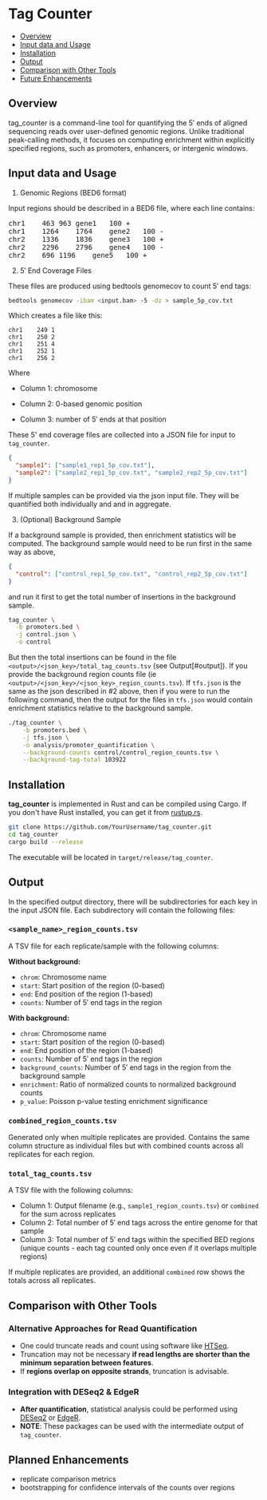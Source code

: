 # Tag Counter

- [Overview](#overview)
- [Input data and Usage](#input-data-and-usage)
- [Installation](#installation)
- [Output](#output)
- [Comparison with Other Tools](#comparison-with-other-tools)
- [Future Enhancements](#future-enhancements)

## Overview

tag_counter is a command-line tool for quantifying the 5′ ends of aligned sequencing
reads over user-defined genomic regions. Unlike traditional peak-calling methods, it
focuses on computing enrichment within explicitly specified regions, such as promoters,
enhancers, or intergenic windows.

## Input data and Usage

1. Genomic Regions (BED6 format)

Input regions should be described in a BED6 file, where each line contains:

<pre>
chr1	463	963	gene1	100	+
chr1	1264	1764	gene2	100	-
chr2	1336	1836	gene3	100	+
chr2	2296	2796	gene4	100	-
chr2	696	1196	gene5	100	+
</pre>

2. 5′ End Coverage Files

These files are produced using bedtools genomecov to count 5′ end tags:  

```bash
bedtools genomecov -ibam <input.bam> -5 -dz > sample_5p_cov.txt
```

Which creates a file like this:

```tsv
chr1	249	1
chr1	250	2
chr1	251	4
chr1	252	1
chr1	256	2
```

Where 

- Column 1: chromosome

- Column 2: 0-based genomic position

- Column 3: number of 5′ ends at that position

These 5' end coverage files are collected into a JSON file for input to `tag_counter`.

```json
{
  "sample1": ["sample1_rep1_5p_cov.txt"],
  "sample2": ["sample2_rep1_5p_cov.txt", "sample2_rep2_5p_cov.txt"]
}
```

If multiple samples can be provided via the json input file. They will be quantified
both individually and and in aggregate.

3. (Optional) Background Sample

If a background sample is provided, then enrichment statistics will be computed. The
background sample would need to be run first in the same way as above, 

```json
{
  "control": ["control_rep1_5p_cov.txt", "control_rep2_5p_cov.txt"]
}
```

and run it first to get the total number of insertions in the background sample.

```bash
tag_counter \
  -b promoters.bed \
  -j control.json \
  -o control
```

But then the total insertions can be found in the file
`<output>/<json_key>/total_tag_counts.tsv` (see Output[#output]). If you provide the
background region counts file (ie `<output>/<json_key>/<json_key>_region_counts.tsv`).
If `tfs.json` is the same as the json described in #2 above, then if you were to run
the following command, then the output for the files in `tfs.json` would contain
enrichment statistics relative to the background sample.

```bash
./tag_counter \
    -b promoters.bed \
    -j tfs.json \
    -o analysis/promoter_quantification \
    --background-counts control/control_region_counts.tsv \
    --background-tag-total 103922
```

## Installation

**tag_counter** is implemented in Rust and can be compiled using Cargo. If you don't
have Rust installed, you can get it from [rustup.rs](https://rustup.rs/).

```bash
git clone https://github.com/YourUsername/tag_counter.git
cd tag_counter
cargo build --release
```

The executable will be located in `target/release/tag_counter`.

## Output

In the specified output directory, there will be subdirectories for each key in the
input JSON file. Each subdirectory will contain the following files:

### `<sample_name>_region_counts.tsv`

A TSV file for each replicate/sample with the following columns:

**Without background:**
- `chrom`: Chromosome name
- `start`: Start position of the region (0-based)
- `end`: End position of the region (1-based)
- `counts`: Number of 5′ end tags in the region

**With background:**
- `chrom`: Chromosome name
- `start`: Start position of the region (0-based)
- `end`: End position of the region (1-based)
- `counts`: Number of 5′ end tags in the region
- `background_counts`: Number of 5′ end tags in the region from the background sample
- `enrichment`: Ratio of normalized counts to normalized background counts
- `p_value`: Poisson p-value testing enrichment significance

### `combined_region_counts.tsv`

Generated only when multiple replicates are provided. Contains the same column structure as individual files but with combined counts across all replicates for each region.

### `total_tag_counts.tsv`

A TSV file with the following columns:

- Column 1: Output filename (e.g., `sample1_region_counts.tsv`) or `combined` for the sum across replicates
- Column 2: Total number of 5′ end tags across the entire genome for that sample
- Column 3: Total number of 5′ end tags within the specified BED regions (unique counts - each tag counted only once even if it overlaps multiple regions)

If multiple replicates are provided, an additional `combined` row shows the totals across all replicates.

## Comparison with Other Tools

### Alternative Approaches for Read Quantification

- One could truncate reads and count using software like
[HTSeq](https://htseq.readthedocs.io/en/latest/counting.html#).
- Truncation may not be necessary **if read lengths are shorter than the minimum
separation between features**.
- If **regions overlap on opposite strands**, truncation is advisable.

### Integration with DESeq2 & EdgeR

- **After quantification**, statistical analysis could be performed using
[DESeq2](https://bioconductor.org/packages/release/bioc/html/DESeq2.html) or
[EdgeR](https://bioconductor.org/packages/release/bioc/html/edgeR.html).
- **NOTE**: These packages can be used with the intermediate output of `tag_counter`.

## Planned Enhancements

- replicate comparison metrics
- bootstrapping for confidence intervals of the counts over regions